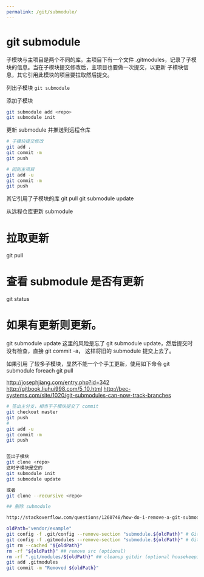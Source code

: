 ```yaml
---
permalink: /git/submodule/
---
```


# git submodule

子模块与主项目是两个不同的库。主项目下有一个文件  .gitmodules，记录了子模块的信息。当在子模块提交修改后，主项目也要做一次提交，以更新  子模块信息，其它引用此模块的项目要拉取然后提交。

列出子模块
`git submodule`

添加子模块

```sh
git submodule add <repo>
git submodule init
```

更新 submodule 并推送到远程仓库

```sh
# 子模块提交修改
git add .
git commit -m
git push

# 回到主项目
git add -u
git commit -m
git push
```

其它引用了子模块的库
git pull
git submodule update

从远程仓库更新 submodule
# 拉取更新
git pull
# 查看 submodule 是否有更新
git status
# 如果有更新则更新。
git submodule update
这里的风险是忘了 git submodule update，然后提交时没有检查，直接 git commit -a， 这样将旧的 submodule 提交上去了。

如果引用 了较多子模块，显然不能一个个手工更新，使用如下命令
git submodule foreach git pull

http://josephjiang.com/entry.php?id=342
http://gitbook.liuhui998.com/5_10.html
http://bec-systems.com/site/1020/git-submodules-can-now-track-branches


```sh
# 签出主分支，相当于子模块提交了 commit
git checkout master
git push
#
git add -u
git commit -m
git push


签出子模块
git clone <repo>
这时子模块是空的
git submodule init
git submodule update

或者
git clone --recursive <repo>

## 删除 submodule

http://stackoverflow.com/questions/1260748/how-do-i-remove-a-git-submodule

oldPath="vendor/example"
git config -f .git/config --remove-section "submodule.${oldPath}" # Git v1.8.4 deinit
git config -f .gitmodules --remove-section "submodule.${oldPath}" # Git v1.8.5 不需要
git rm --cached "${oldPath}"
rm -rf "${oldPath}" ## remove src (optional)
rm -rf ".git/modules/${oldPath}" ## cleanup gitdir (optional housekeeping)
git add .gitmodules
git commit -m "Removed ${oldPath}"

